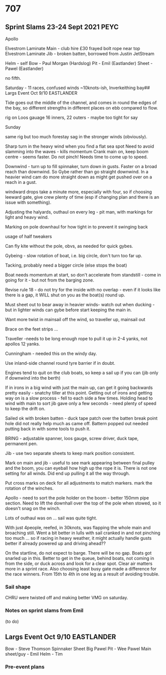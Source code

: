 # 707

## Sprint Slams 23-24 Sept 2021 PEYC

Apollo

Elvestrom Laminate Main - club hire £30 frayed bolt rope near top
Elvestrom Laminate Jib - broken batten, borrowed from Justin JetStream

Helm - self
Bow - Paul Morgan (Hardslog)
Pit - Emil (Eastlander)
Sheet - Pawel (Eastlander)

no fifth.

Saturday - 11 races, confused winds ~10knots-ish, Inverkeithing bay## Largs Event Oct 9/10 EASTLANDER


Tide goes out the middle of the channel, and comes in round the edges of the bay, so different strengths in different places on ebb compared to flow.

rig on Loos gauage 16 inners, 22 outers - maybe too tight for say


Sunday

same rig but too much forestay sag in the stronger winds (obviously).


Sharp turn in the heavy wind when you find a flat sea spot
Need to avoid slamming into the waves - kills momentum
Crank main on, keep boom centre - seems faster.
Do not pinch!
Needs time to come up to speed.

Downwind - turn up to fill spinnaker, turn down in gusts. Faster on a broad reach than downwind. So Gybe rather than go straight downwind. In a heavier wind cam do more straight down as might get pushed over on a reach in a gust.

windward drops take a minute more, especially with four, so if choosing leeward gate, give crew plenty of time (esp if changing plan and there is an issue with something).

Adjusting the halyards, outhaul on every leg - pit man, with markings for light and heavy wind.

Marking on pole downhaul for how tight in to prevent it swinging back

usage of half tweakers

Can fly kite without the pole, obvs, as needed for quick gybes.

Gybeing - slow rotation of boat, i.e. big circle, don't turn too far up.

Tacking, probably need a bigger circle (else stops the boat)

Boat needs momentum at start, so don't accelerate from standstill - come in going for it - but not from the barging zone.

Revise rule 18 - do not try for the inside with no overlap - even if it looks like there is a gap, it WILL shut on you as the boat(s) round up.

Must sheet out to bear away in heavier winds- watch out when ducking -  but in lighter winds can gybe before start keeping the main in.

Want more twist in mainsail off the wind, so traveller up, mainsail out

Brace on the feet strips ...

Traveller -needs to be long enough rope to pull it up in 2-4 yanks, not apollos 12 yanks.

Cunningham - needed this on the windy day.

Use inland-side channel round tyre barrier if in doubt.

Engines tend to quit on the club boats, so keep a sail up if you can (jib only if downwind into the berth)

If in irons in a big wind with just the main up, can get it going backwards pretty easily - snatchy tiller at this point. Getting out of irons and getting way on is a slow process - fell to each side a few times. Holding head to wind with main to sort jib gave only a few seconds - need plenty of speed to keep the drift on.

Sailed ok with broken batten - duck tape patch over the batten break point hole did not really help much as came off. Battern popped out needed putting back in with some tools to push it.

BRING - adjustable spanner, loos gauge, screw driver, duck tape, permanent pen.

Jib - use two separate sheets to keep mark position consistent. 

Mark on main and jib - useful to see mark appearing between final pulley and the boom, you can eyeball how high up the rope it is. There is not one setting for all winds. Did end up pulling it all the way through.

Put cross marks on deck for all adjustments to match markers. mark the rotation of the winches.

Apollo - need to sort the pole holder on the boom - better 150mm pipe section.
Need to lift the downhall over the top of the pole when stowed, so it doesn't snag on the winch.

Lots of outhaul was on ... sail was quite tight.

With just 4people, reefed, in 30knots, was flapping the whole main and broaching still. Went a bit better in lulls with sail cranked in and not pinching too much ... so if racing in heavy weather, it might actually handle gusts better if already powered up and driving ahead??


On the startline, do not expect to barge. There will be no gap. Boats got snarled up in this. Better to get in the queue, behind boats, not coming in from the side, or duck across and look for a clear spot. Clear air matters more in a sprint race. Also choosing least busy gate made a difference for the race winners. From 15th to 4th in one leg as a result of avoiding trouble.

### Sail shape

CHRU were twisted off and making better VMG on saturday.

### Notes on sprint slams from Emil 

(to do)

## Largs Event Oct 9/10 EASTLANDER

Bow - Steve Thomson
Spinnaker Sheet  Big Pawel
Pit - Wee Pawel
Main sheet/guy - Emil
Helm - Tim 

### Pre-event plans
